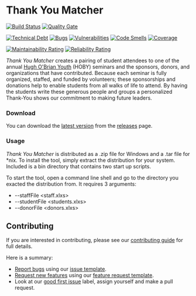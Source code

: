 # Thank You Matcher

[![Build Status](https://travis-ci.com/hobynye/thank-you-matcher.svg?branch=main)](https://travis-ci.com/hobynye/thank-you-matcher)
[![Quality Gate](https://sonarcloud.io/api/project_badges/measure?project=org.hoby.nye.tym%3Athank-you-matcher&metric=alert_status)](https://sonarcloud.io/dashboard?id=org.hoby.nye%3Athank-you-matcher)

[![Technical Debt](https://sonarcloud.io/api/project_badges/measure?project=org.hoby.nye.tym%3Athank-you-matcher&metric=sqale_index)](https://sonarcloud.io/dashboard?id=org.hoby.nye%3Athank-you-matcher)
[![Bugs](https://sonarcloud.io/api/project_badges/measure?project=org.hoby.nye.tym%3Athank-you-matcher&metric=bugs)](https://sonarcloud.io/dashboard?id=org.hoby.nye%3Athank-you-matcher)
[![Vulnerabilities](https://sonarcloud.io/api/project_badges/measure?project=org.hoby.nye.tym%3Athank-you-matcher&metric=vulnerabilities)](https://sonarcloud.io/dashboard?id=org.hoby.nye%3Athank-you-matcher)
[![Code Smells](https://sonarcloud.io/api/project_badges/measure?project=org.hoby.nye.tym%3Athank-you-matcher&metric=code_smells)](https://sonarcloud.io/dashboard?id=org.hoby.nye%3Athank-you-matcher)
[![Coverage](https://sonarcloud.io/api/project_badges/measure?project=org.hoby.nye.tym%3Athank-you-matcher&metric=coverage)](https://sonarcloud.io/dashboard?id=org.hoby.nye%3Athank-you-matcher)

[![Maintainability Rating](https://sonarcloud.io/api/project_badges/measure?project=org.hoby.nye.tym%3Athank-you-matcher&metric=sqale_rating)](https://sonarcloud.io/dashboard?id=org.hoby.nye%3Athank-you-matcher)
[![Reliability Rating](https://sonarcloud.io/api/project_badges/measure?project=org.hoby.nye.tym%3Athank-you-matcher&metric=reliability_rating)](https://sonarcloud.io/dashboard?id=org.hoby.nye%3Athank-you-matcher)

_Thank You Matcher_ creates a pairing of student attendees to one of the annual [Hugh O'Brian Youth](http://hoby.org) 
(HOBY) seminars and the sponsors, donors, and organizations that have contributed. Because each seminar is fully 
organized, staffed, and funded by volunteers; these sponsorships and donations help to enable students from all walks 
of life to attend. By having the students write these generous people and groups a personalized Thank-You shows our 
commitment to making future leaders.

### Download
You can download the [latest version](https://github.com/hobynye/thank-you-matcher/releases/latest) from the [releases](https://github.com/hobynye/thank-you-matcher/releases) page.

### Usage
_Thank You Matcher_ is distributed as a .zip file for Windows and a .tar file for *nix. To install the tool, simply
extract the distribution for your system. Included is a bin directory that contains two start up scripts.

To start the tool, open a command line shell and go to the directory you exacted the distribution from. It requires 3
arguments:
   - --staffFile <staff.xlxs>
   - --studentFile <students.xlxs>
   - --donorFile <donors.xlxs>

## Contributing
If you are interested in contributing, please see our [contributing guide](https://github.com/hobynye/.github/blob/master/CONTRIBUTING.md#contributing)
for full details.

Here is a summary:
   - [Report bugs](https://github.com/hobynye/.github/blob/master/CONTRIBUTING.md#reporting-bugs) using our 
   [issue template](https://github.com/hobynye/thank-you-matcher/issues/new?assignees=&labels=bug&template=bug_report.md&title=).
   - [Request new features](https://github.com/hobynye/.github/blob/master/CONTRIBUTING.md#suggesting-enhancements) 
   using our [feature request template](https://github.com/hobynye/thank-you-matcher/issues/new?assignees=&labels=enhancement&template=feature_request.md&title=).
   - Look at our [good first issue](https://github.com/hobynye/thank-you-matcher/labels/good%20first%20issue) label, 
   assign yourself and make a pull request.

